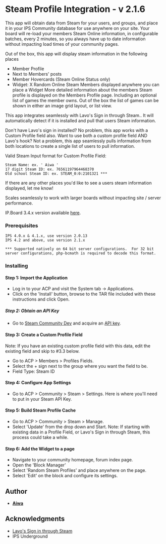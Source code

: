 # Steam Profile Integration - v 2.1.6

This app will obtain data from Steam for your users, and groups, and place it in your IPS Community database for use anywhere on your site. Your board will re-load your members Steam Online information, in configurable batches, every 2 minutes, so you always have up to date information without impacting load times of your community pages.

Out of the box, this app will display steam information in the following places

* Member Profile
* Next to Members' posts
* Member Hovercards (Steam Online Status only)
* Widget: X Random Online Steam Members displayed anywhere you can place a Widget
More detailed information about the members Steam profile is displayed on the Members Profile page.  Including an optional list of games the member owns.  Out of the box the list of games can be shown in either an image grid layout, or list view.

This app integrates seamlessly with Lavo's Sign in through Steam.. It will automatically detect if it is installed and pull that users Steam information.

Don't have Lavo's sign in installed? No problem, this app works with a Custom Profile field also. Want to use both a custom profile field AND Lavo's hook? Not a problem, this app seamlessly pulls information from both locations to create a single list of users to pull information.

Valid Steam Input format for Custom Profile Field:

```
Steam Name: ex. ' Aiwa '
17 digit Steam ID: ex. 76561197964468370
Old school Steam ID: ex. STEAM_0:0:2101321 ***
```
If there are any other places you'd like to see a users steam information displayed, let me know!

Scales seamlessly to work with larger boards without impacting site / server performance.

IP.Board 3.4.x version available [here](https://aiwa.me/files/file/7-steam-profile-integration/).

### Prerequisites

```
IPS 4.0.x & 4.1.x, use version 2.0.13
IPS 4.2 and above, use version 2.1.x
```
```
*** Supported natively on 64 bit server configurations.  For 32 bit server configurations, php-bcmath is required to decode this format.
```

### Installing

#### Step 1: Import the Application
* Log in to your ACP and visit the System tab -> Applications.
* Click on the 'Install' button, browse to the TAR file included with these instructions and click Open.


##### Step 2: Obtain an API Key

* Go to [Steam Community Dev](http://steamcommunity.com/dev) and acquire an [API key](http://steamcommunity.com/dev/apikey).


#### Step 3: Create a Custom Profile Field

Note: If you have an existing custom profile field with this data, edit the existing field and skip to #3.3 below.

* Go to ACP > Members > Profiles Fields.
* Select the + sign next to the group where you want the field to be.
* Field Type: Steam ID


#### Step 4: Configure App Settings

* Go to ACP > Community > Steam > Settings.  Here is where you'll need to put in your Steam API Key.

#### Step 5: Build Steam Profile Cache

* Go to ACP > Community > Steam > Manage.
* Select 'Update' from the drop down and Start.
Note: If starting with existing data in a Profile Field, or Lavo's Sign in through Steam, this process could take a while.

#### Step 6: Add the Widget to a page

* Navigate to your community homepage, forum index page.
* Open the 'Block Manager'
* Select 'Random Steam Profiles' and place anywhere on the page.
* Select 'Edit' on the block and configure its settings.


## Author

* **[Aiwa](https://aiwa.me)**

## Acknowledgments

* [Lavo's Sign in through Steam](https://invisioncommunity.com/files/file/7555-sign-in-through-steam-ipb4/)
* IPS Underground